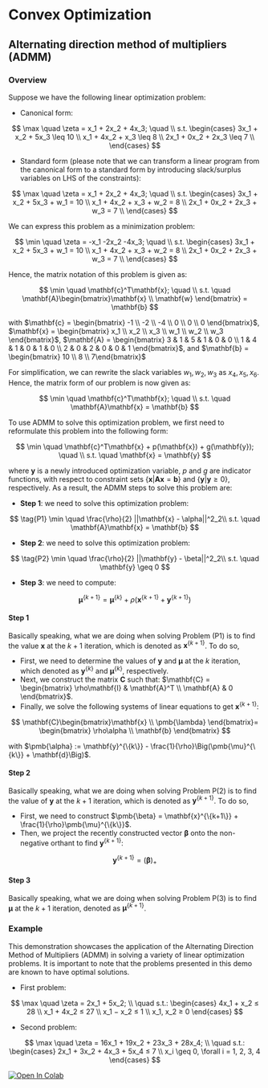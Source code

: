 # Convex Optimization

## Alternating direction method of multipliers (ADMM)
### Overview
Suppose we have the following linear optimization problem:
* Canonical form:
  
$$
\max \quad \zeta = x_1 + 2x_2 + 4x_3; \quad \\
s.t.
\begin{cases}
   3x_1 + x_2 + 5x_3 \leq 10 \\
   x_1 + 4x_2 + x_3 \leq 8 \\
   2x_1 + 0x_2 + 2x_3 \leq 7 \\
\end{cases}
$$

* Standard form (please note that we can transform a linear program from the canonical form to a standard form by introducing slack/surplus variables on LHS of the constraints):
      
$$
\max \quad \zeta = x_1 + 2x_2 + 4x_3; \quad \\
s.t.
\begin{cases}
   3x_1 + x_2 + 5x_3 + w_1 = 10 \\
   x_1 + 4x_2 + x_3 + w_2 =  8 \\
   2x_1 + 0x_2 + 2x_3 + w_3 = 7 \\
\end{cases}
$$

We can express this problem as a minimization problem:

$$
\min \quad \zeta = -x_1 -2x_2 -4x_3; \quad \\
s.t.
\begin{cases}
  3x_1 + x_2 + 5x_3 + w_1 = 10 \\
  x_1 + 4x_2 + x_3 + w_2 =  8 \\
  2x_1 + 0x_2 + 2x_3 + w_3 = 7 \\
\end{cases}
$$

Hence, the matrix notation of this problem is given as:

$$
\min \quad \mathbf{c}^T\mathbf{x}; \quad \\
s.t. \quad \mathbf{A}\begin{bmatrix}\mathbf{x} \\ \mathbf{w} \end{bmatrix} = \mathbf{b}
$$

with $\mathbf{c} = \begin{bmatrix} -1 \\ -2 \\ -4 \\ 0 \\ 0 \\ 0 \end{bmatrix}$, $\mathbf{x} = \begin{bmatrix} x_1 \\ x_2 \\ x_3 \\ w_1 \\ w_2 \\ w_3 \end{bmatrix}$,
$\mathbf{A} = \begin{bmatrix} 3 & 1 & 5 & 1 & 0 & 0 \\ 1 & 4 & 1 & 0 & 1 & 0 \\ 2 & 0 & 2 & 0 & 0 & 1 \end{bmatrix}$, and $\mathbf{b} = \begin{bmatrix} 10 \\ 8 \\ 7\end{bmatrix}$

For simplification, we can rewrite the slack variables $w_1, w_2, w_3$ as $x_4, x_5, x_6$. Hence, the matrix form of our problem is now given as:

$$
\min \quad \mathbf{c}^T\mathbf{x}; \quad \\
s.t. \quad \mathbf{A}\mathbf{x} = \mathbf{b}
$$

To use ADMM to solve this optimization problem, we first need to reformulate this problem into the following form:

$$
\min \quad \mathbf{c}^T\mathbf{x} + p(\mathbf{x}) + g(\mathbf{y}); \quad \\
s.t. \quad \mathbf{x} = \mathbf{y}
$$

where $\mathbf{y}$ is a newly introduced optimization variable, $p$ and $g$ are indicator functions, with respect to constraint sets $\{\mathbf{x}|\mathbf{A}\mathbf{x}=\mathbf{b}\}$ and $\{\mathbf{y}|\mathbf{y}\geq0\}$,
respectively. As a result, the ADMM steps to solve this problem are:

* **Step 1**: we need to solve this optimization problem: 

$$
\tag{P1}
\min \quad \frac{\rho}{2} ||\mathbf{x} - \alpha||^2_2\\
s.t. \quad \mathbf{A}\mathbf{x} = \mathbf{b}
$$

* **Step 2**: we need to solve this optimization problem:

$$
\tag{P2}
\min \quad \frac{\rho}{2} ||\mathbf{y} - \beta||^2_2\\
s.t. \quad \mathbf{y} \geq 0
$$

* **Step 3**: we need to compute:

$$
\tag{P3}
\pmb{\mu}^{\{k+1\}} = \pmb{\mu}^{\{k\}} + \rho\Big(\mathbf{x}^{\{k+1\}} + \mathbf{y}^{\{k+1\}}\Big)
$$

#### Step 1
Basically speaking, what we are doing when solving Problem $\text{(P1)}$ is to find the value $\mathbf{x}$  at the $k+1$ iteration, which is denoted as $\mathbf{x}^{\{k+1\}}$. To do so,
* First, we need to determine the values of $\mathbf{y}$ and $\pmb{\pmb{\mu}}$ at the $k$ iteration, which denoted as $\mathbf{y}^{\{k\}}$ and $\pmb{\pmb{\mu}}^{\{k\}}$, respectively.
* Next, we construct the matrix $\mathbf{C}$ such that: $\mathbf{C} = \begin{bmatrix} \rho\mathbf{I} & \mathbf{A}^T \\ \mathbf{A} & 0  \end{bmatrix}$.
* Finally, we solve the following systems of linear equations to get $\mathbf{x}^{\{k+1\}}$:
  
$$
\mathbf{C}\begin{bmatrix}\mathbf{x} \\ \pmb{\lambda} \end{bmatrix}= \begin{bmatrix} \rho\alpha \\ \mathbf{b} \end{bmatrix}
$$

with $\pmb{\alpha} := \mathbf{y}^{\{k\}} - \frac{1}{\rho}\Big(\pmb{\mu}^{\{k\}} + \mathbf{d}\Big)$.

#### Step 2
Basically speaking, what we are doing when solving Problem $\text{P(2)}$ is to find the value of $\mathbf{y}$ at the $k+1$ iteration, which is denoted as $\mathbf{y}^{\{k+1\}}$. To do so,
* First, we need to construct $\pmb{\beta} = \mathbf{x}^{\{k+1\}} + \frac{1}{\rho}\pmb{\mu}^{\{k\}}$.
* Then, we project the recently constructed vector $\pmb{\beta}$ onto the non-negative orthant to find $\mathbf{y}^{\{k+1\}}$:
   
$$
\mathbf{y}^{\{k+1\}} = \Big(\pmb{\beta}\Big)_+
$$

#### Step 3
Basically speaking, what we are doing when solving Problem $\text{P(3)}$ is to find $\pmb{\mu}$ at the $k+1$ iteration, denoted as $\pmb{\mu}^{\{k+1\}}$. 

### Example
This demonstration showcases the application of the Alternating Direction Method of Multipliers (ADMM) in solving a variety of linear optimization problems. It is important to note that the problems presented in this demo are known to have optimal solutions.

* First problem:
  
$$
\max \quad \zeta = 2x_1 + 5x_2; \\
\quad s.t.: 
\begin{cases}
4x_1 + x_2 ≤ 28 \\
x_1 + 4x_2 ≤ 27 \\
x_1 − x_2 ≤ 1 \\
x_1, x_2 ≥ 0
\end{cases}
$$

* Second problem:
  
$$
\max \quad \zeta = 16x_1 + 19x_2 + 23x_3 + 28x_4; \\
\quad s.t.: 
\begin{cases}
2x_1 + 3x_2 + 4x_3 + 5x_4 ≤ 7 \\
x_i \geq 0, \forall i = 1, 2, 3, 4
\end{cases}
$$

[![Open In Colab](https://colab.research.google.com/assets/colab-badge.svg)](https://colab.research.google.com/github/vohuynhquangnguyen/portfolio.codes-and-bytes/blob/main/projects/convex-optimization/notebooks/admm.ipynb)
